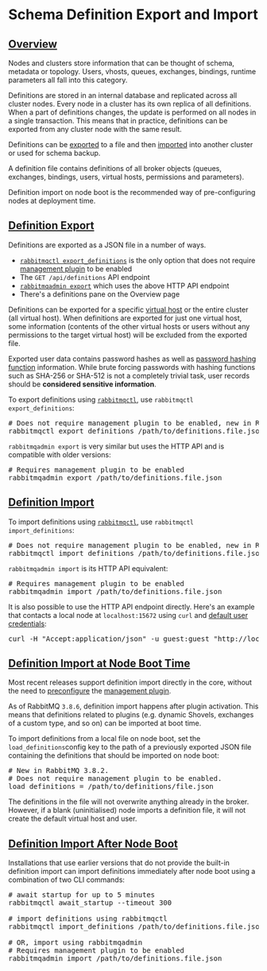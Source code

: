 <!--
Copyright (c) 2007-2020 VMware, Inc. or its affiliates.

All rights reserved. This program and the accompanying materials
are made available under the terms of the under the Apache License,
Version 2.0 (the "License”); you may not use this file except in compliance
with the License. You may obtain a copy of the License at

https://www.apache.org/licenses/LICENSE-2.0

Unless required by applicable law or agreed to in writing, software
distributed under the License is distributed on an "AS IS" BASIS,
WITHOUT WARRANTIES OR CONDITIONS OF ANY KIND, either express or implied.
See the License for the specific language governing permissions and
limitations under the License.
-->

# Schema Definition Export and Import

## <a id="overview" class="anchor" href="#overview">Overview</a>

Nodes and clusters store information that can be thought of schema, metadata or topology.
Users, vhosts, queues, exchanges, bindings, runtime parameters all fall into this category.

Definitions are stored in an internal database and replicated across all cluster nodes.
Every node in a cluster has its own replica of all definitions. When a part of definitions changes,
the update is performed on all nodes in a single transaction. This means that
in practice, definitions can be exported from any cluster node with the same result.

Definitions can be [exported](#export) to a file and then [imported](#import) into another cluster or
used for schema backup.

A definition file contains definitions of all broker objects (queues,
exchanges, bindings, users, virtual hosts, permissions and
parameters).

Definition import on node boot is the recommended way of pre-configuring nodes at deployment time.

## <a id="export" class="anchor" href="#export">Definition Export</a>

Definitions are exported as a JSON file in a number of ways.
 
 * [`rabbitmqctl export_definitions`](/cli.html) is the only option that does not require [management plugin](/management.html) to be enabled
 * The `GET /api/definitions` API endpoint
 * [`rabbitmqadmin export`](/management-cli.html) which uses the above HTTP API endpoint
 * There's a definitions pane on the Overview page

Definitions can be exported for a specific [virtual host](/vhosts.html) or the entire cluster (all virtual host).
When definitions are exported for just one virtual host, some information (contents of the other
virtual hosts or users without any permissions to the target virtual host) will be
excluded from the exported file.

Exported user data contains password hashes as well as [password hashing function](/passwords.html) information. While brute forcing passwords with hashing functions such as SHA-256 or SHA-512 is not a completely trivial task,
user records should be **considered sensitive information**.

To export definitions using [`rabbitmqctl`](/cli.html), use `rabbitmqctl export_definitions`:

<pre class="lang-ini">
# Does not require management plugin to be enabled, new in RabbitMQ 3.8.2
rabbitmqctl export_definitions /path/to/definitions.file.json
</pre>

`rabbitmqadmin export` is very similar but uses the HTTP API and is compatible
with older versions:

<pre class="lang-ini">
# Requires management plugin to be enabled
rabbitmqadmin export /path/to/definitions.file.json
</pre>

## <a id="import" class="anchor" href="#import">Definition Import</a>

To import definitions using [`rabbitmqctl`](/cli.html), use `rabbitmqctl import_definitions`:

<pre class="lang-ini">
# Does not require management plugin to be enabled, new in RabbitMQ 3.8.2
rabbitmqctl import_definitions /path/to/definitions.file.json
</pre>

`rabbitmqadmin import` is its HTTP API equivalent:

<pre class="lang-ini">
# Requires management plugin to be enabled
rabbitmqadmin import /path/to/definitions.file.json
</pre>

It is also possible to use the HTTP API endpoint directly.
Here's an example that contacts a local node at `localhost:15672` using `curl`
and [default user credentials](/access-control.html):

<pre class="lang-bash">
curl -H "Accept:application/json" -u guest:guest "http://localhost:15672/api/definitions"
</pre>

## <a id="import-on-boot" class="anchor" href="#import-on-boot">Definition Import at Node Boot Time</a>

Most recent releases support definition import directly in the core,
without the need to [preconfigure](/plugins.html#enabled-plugins-file) the [management plugin](/management.html).

As of RabbitMQ `3.8.6`, definition import happens after plugin activation.
This means that definitions related to plugins (e.g. dynamic Shovels, exchanges of a custom type, and so on)
can be imported at boot time.

To import definitions from a local file on node boot,
set the `load_definitions`config key
to the path of a previously exported JSON file containing
the definitions that should be imported on node boot:

<pre class="lang-ini">
# New in RabbitMQ 3.8.2.
# Does not require management plugin to be enabled.
load_definitions = /path/to/definitions/file.json
</pre>

The definitions in the file will not overwrite anything already in the broker.
However, if a blank (uninitialised) node imports a definition file, it will
not create the default virtual host and user.


## <a id="import-after-boot" class="anchor" href="#import-after-boot">Definition Import After Node Boot</a>

Installations that use earlier versions that do not provide the built-in definition import
can import definitions immediately after node boot using a combination of two CLI commands:

<pre class="lang-bash">
# await startup for up to 5 minutes
rabbitmqctl await_startup --timeout 300

# import definitions using rabbitmqctl
rabbitmqctl import_definitions /path/to/definitions.file.json

# OR, import using rabbitmqadmin
# Requires management plugin to be enabled
rabbitmqadmin import /path/to/definitions.file.json
</pre>